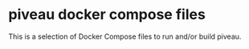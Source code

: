 # piveau docker compose files

This is a selection of Docker Compose files to run and/or build piveau.
